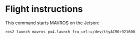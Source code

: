 # Flight instructions
This command starts MAVROS on the Jetson:

```
ros2 launch mavros px4.launch fcu_url:=/dev/ttyACM0:921600
```